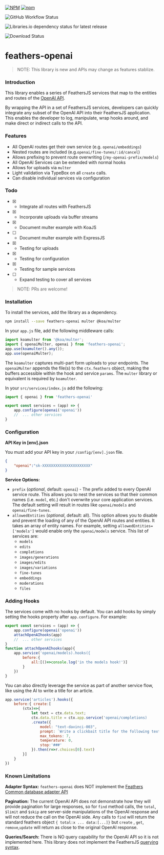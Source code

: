[![NPM](https://img.shields.io/npm/l/feathers-openai)](https://github.com/jamesvillarrubia/feathers-openai/blob/main/LICENSE) [![npm](https://img.shields.io/npm/v/feathers-openai?label=latest)](https://www.npmjs.com/package/feathers-openai)

  

![GitHub Workflow Status](https://img.shields.io/github/workflow/status/jamesvillarrubia/feathers-openai/Node%20Lint%20&%20Test?label=build%20%26%20lint)

![Libraries.io dependency status for latest release](https://img.shields.io/librariesio/release/npm/feathers-openai)

![Download Status](https://img.shields.io/npm/dm/feathers-openai.svg)

# feathers-openai

> NOTE: This library is new and APIs may change as features stablize.  
### Introduction

This library enables a series of FeathersJS services that map to the entities and routes of the [OpenAI API](https://platform.openai.com/docs/api-reference/introduction).

By wrapping the API in a set of FeathersJS services, developers can quickly integrate any subset of the OpenAI API into their FeathersJS application. This enables the developer to log, manipulate, wrap hooks around, and make direct or indirect calls to the API.

### Features
* All OpenAI routes get their own service (e.g. `openai/embeddings`)
* Nested routes are included (e.g.`openai/fine-tunes/:id/cancel`)
* Allows prefixing to prevent route overwriting (`/my-openai-prefix/models`)
* All OpenAI Services can be extended with normal hooks
* Allows for uploads via `multer`
* Light validation via TypeBox on all `create` calls.
* Can disable individual services via configuration

### Todo
- [x] - Integrate all routes with FeathersJS
- [x] - Incorporate uploads via buffer streams
- [x] - Document multer example with KoaJS
- [ ] - Document multer example with ExpressJS
- [x] - Testing for uploads
- [x] - Testing for configuration
- [x] - Testing for sample services
- [ ] - Expand testing to cover all services

> NOTE: PRs are welcome!

### Installation

To install the services, add the library as a dependency.
```bash
npm install --save feathers-openai multer @koa/multer
```  
In your `app.js` file, add the following middleware calls:
```javascript
import koamulter from '@koa/multer';
import { openaiMulter, openai } from 'feathers-openai';
app.use(koamulter().any());
app.use(openaiMulter);
```
The `koamulter` captures multi-part form uploads to your endpoints.  The `openaiMulter` appends the file(s) to the `ctx.feathers` object, making the buffers accessible within the hook and service `params`.  The `multer` library or equivalent is required by `koamulter`.  

In your `src/services/index.js` add the following:

```javascript
import { openai } from 'feathers-openai'

export const services = (app) => {
	app.configure(openai('openai'))
	//	... other services
}
```

### Configuration
__API Key in [env].json__

You must add your API key in your `/config/[env].json` file. 

```json
{
	"openai":"sk-XXXXXXXXXXXXXXXXXXXXXX"
}
```

__Service Options:__

- `prefix` (*optional*, default: `openai`) - The prefix added to every OpenAI service route.  This allows you to nest the services so that their common names (i.e. `model`, etc.) don't overwrite your core application services.  The default setting will result in routes like `openai/models` and `openai/fine-tunes`.
- `allowedEntities` (*optional*, default: all).  This option allows you to disable and prevent the loading of any of the OpenAI API routes and entities.  It takes an array of entity names.  For example, setting `allowedEntities=['models']` would enable only the `openai/models` service. This list of services are:
	- `models`
	- `edits`
	- `completions`
	- `images/generations`
	- `images/edits`
	- `images/variations`
	- `fine-tunes`
	- `embeddings`
	- `moderations`
	- `files`

### Adding Hooks

The services come with no hooks by default.  You can add hooks by simply setting the hooks property after `app.configure`.  For example:

```javascript
export const services = (app) => {
	app.configure(openai('openai'))
	attachOpenAIhooks(app)
	//	... other services
}
function attachOpenAIhooks(app){
	app.service('openai/models).hooks({
		before:{
			all:[()=>console.log('in the models hook!')]
		}
	})
}
```

You can also directly leverage the service as part of another service flow, like using the AI to write a title for an article.

 
```javascript
app.service('articles').hooks({
	before:{ create:[
		(ctx)=>{
			let text = ctx.data.text;
			ctx.data.title = ctx.app.service('openai/completions)
			.create({
				model: "text-davinci-003",
				prompt: `Write a clickbait title for the following text:\n${text}\n####`,
				max_tokens: 7,
				temperature: 0,
				stop:'###'
			}).then(r=>r.choices[0].text)
		}]
	}
})
```


### Known Limitations
__Adapter Syntax:__ `feathers-openai` does NOT implement the [Feathers Common database adapter API](https://docs.feathersjs.com/api/databases/common.html) 

__Pagination:__  The current OpenAI API does not demonstrate how they will provide pagination for large responses, so for `find` method calls, the `total`, `$limit` and `$skip` are server-side manipulations of the OpenAI response and will not reduce the call on the OpenAI side.   Any calls to `find` will return the standard feathers object `{ total:x ... data:[...]}` but `create` , `get`, `remove`,`update` will return as close to the original OpenAI response.  

__Queries/Search:__ There is NO query capability for the OpenAI API so it is not implemented here.  This library does not implement the FeathersJS [querying syntax](https://docs.feathersjs.com/api/databases/querying.html). 

